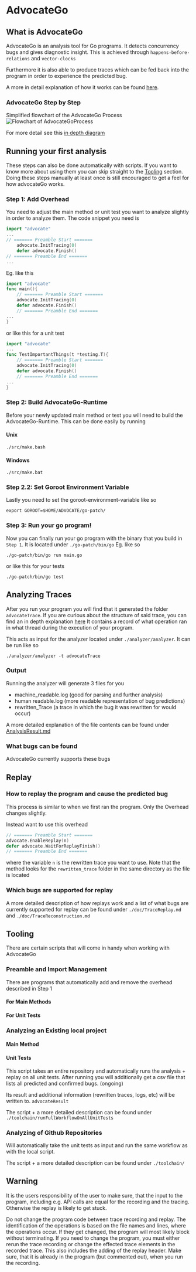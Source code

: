 # AdvocateGo
## What is AdvocateGo
AdvocateGo is an analysis tool for Go programs.
It detects concurrency bugs and gives  diagnostic insight.
This is achieved through `happens-before-relations` and `vector-clocks`

Furthermore it is also able to produce traces which can be fed back into the program in order to experience the predicted bug.

A more in detail explanation of how it works can be found [here](./doc/Analysis.md).
### AdvocateGo Step by Step
Simplified flowchart of the AdvocateGo Process
![Flowchart of AdvocateGoProcess](doc/img/flow2.png "Title")

For more detail see this [in depth diagram](./doc/img/architecture_without_time.png)
## Running your first analysis
These steps can also be done automatically with scripts. If you want to know more about using them you can skip straight to the [Tooling](#tooling) section. Doing these steps manually at least once is still encouraged to get a feel for how advocateGo works.
### Step 1: Add Overhead
You need to adjust the main method or unit test you want to analyze slightly in order to analyze them.
The code snippet you need is
```go
import "advocate"
...
// ======= Preamble Start =======
    advocate.InitTracing(0)
    defer advocate.Finish()
// ======= Preamble End =======
...
```
Eg. like this 
```go
import "advocate"
func main(){
    // ======= Preamble Start =======
    advocate.InitTracing(0)
    defer advocate.Finish()
    // ======= Preamble End =======
...
}
```
or like this for a unit test
```go
import "advocate"
...
func TestImportantThings(t *testing.T){
    // ======= Preamble Start =======
    advocate.InitTracing(0)
    defer advocate.Finish()
    // ======= Preamble End =======
...
}
```
### Step 2: Build AdvocateGo-Runtime
Before your newly updated main method or test you will need to build the AdvocateGo-Runtime.
This can be done easily by running
#### Unix
```shell
./src/make.bash
```
#### Windows
```shell
./src/make.bat
```
### Step 2.2: Set Goroot Environment Variable
Lastly you need to set the goroot-environment-variable like so
```shell
export GOROOT=$HOME/ADVOCATE/go-patch/
```
### Step 3: Run your go program!
Now you can finally run your go program with the binary that you build in `Step 1`.
It is located under `./go-patch/bin/go`
Eg. like so
```shell
./go-patch/bin/go run main.go
```
or like this for your tests
```shell
./go-patch/bin/go test
```
## Analyzing Traces
After you run your program you will find that it generated the folder `advocateTrace`.
If you are curious about the structure of said trace, you can find an in depth explanation [here](./doc/Trace.md)
It contains a record of what operation ran in what thread during the execution of your program.

This acts as input for the analyzer located under `./analyzer/analyzer`.
It can be run like so
```shell
./analyzer/analyzer -t advocateTrace
```
### Output
Running the analyzer will generate 3 files for you
- machine_readable.log (good for parsing and further analysis)
- human readable.log (more readable representation of bug predictions)
- rewritten_Trace (a trace in which the bug it was rewritten for would occur)

A more detailed explanation of the file contents can be found under [AnalysisResult.md](./doc/AnalysisResult.md)

### What bugs can be found
AdvocateGo currently supports these bugs

## Replay
### How to replay the program and cause the predicted bug
This process is similar to when we first ran the program. Only the Overhead changes slightly.

Instead want to use this overhead

```go
// ======= Preamble Start =======
advocate.EnableReplay(n)
defer advocate.WaitForReplayFinish()
// ======= Preamble End =======
```

where the variable `n` is the rewritten trace you want to use.
Note that the method looks for the `rewritten_trace` folder in the same directory as the file is located
### Which bugs are supported for replay
A more detailed description of how replays work and a list of what bugs are currently supported for replay can be found under `./doc/TraceReplay.md` and `./doc/TraceReconstruction.md`



## Tooling
There are certain scripts that will come in handy when working with AdvocateGo 
### Preamble and Import Management
There are programs that automatically add and remove the overhead described in Step 1
#### For Main Methods
#### For Unit Tests
### Analyzing an Existing local project
#### Main Method

#### Unit Tests
This script takes an entire repository and automatically runs the analysis + replay on all unit tests. After running you will additionally get a csv file that lists all predicted and confirmed bugs. (ongoing)

Its result and additional information (rewritten traces, logs, etc) will be written to. `advocateResult`

The script + a more detailed description can be found under `./toolchain/runFullWorkflowOnAllUnitTests`
### Analyzing of Github Repositories
Will automatically take the unit tests as input and run the same workflow as with the local script.

The script + a more detailed description can be found under `./toolchain/`

## Warning
It is the users responsibility of the user to make sure, that the input to 
the program, including e.g. API calls are equal for the recording and the 
tracing. Otherwise the replay is likely to get stuck.

Do not change the program code between trace recording and replay. The identification of the operations is based on the file names and lines, where the operations occur. If they get changed, the program will most likely block without terminating. If you need to change the program, you must either rerun the trace recording or change the effected trace elements in the recorded trace.
This also includes the adding of the replay header. Make sure, that it is already in the program (but commented out), when you run the recording.

